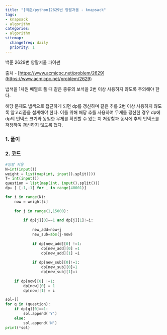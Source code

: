 ```yaml
---
title: "[백준/python]2629번 양팔저울 - knapsack"
tags:
- knapsack
- algorithm
categories:
- algorithm
sitemap:
  changefreq: daily
  priority: 1
---
```


백준 2629번 양팔저울 파이썬

출처 - [https://www.acmicpc.net/problem/2629](https://www.acmicpc.net/problem/2629)

냅색을 1차원 배열로 풀 때 같은 종류의 보석을 2번 이상 사용하지 않도록 주의해야 한다.

해당 문제도 냅색으로 접근하게 되면 dp를 갱신하며 같은 추를 2번 이상 사용하지 않도록 알고리즘을 설계해야 한다.  이를 위해 해당 추를 사용하여 무게를 갱신한 경우 dp에 dp의 인덱스 크기와 동일한 무게를 확인할 수 있는 지 저장함과 동시에 추의 인덱스를 저장하여 갱신하지 않도록 했다.

### 1. 풀이

### 2. 코드

```python
#양팔 저울
N=int(input())
weight = list(map(int, input().split()))
T= int(input())
question = list(map(int, input().split()))
dp= [ [-1,-1] for _ in range(40001)]

for i in range(N):
    now = weight[i]
    
    for j in range(1,15000): 
        
        if dp[j][0]==1 and dp[j][1]!=i:
            
            new_add=now+j
            new_sub=abs(j-now)
            
            if dp[new_add][0] !=1:
                dp[new_add][0] =1
                dp[new_add][1] =i
            
            if dp[new_sub][0]!=1:
                dp[new_sub][0]=1
                dp[new_sub][1]=i
                
    if dp[now][0] !=1:    
        dp[now][0] = 1
        dp[now][1] = i

sol=[]
for q in (question):
    if dp[q][0]==1:
        sol.append('Y')
    else:
        sol.append('N')
print(*sol)
```
